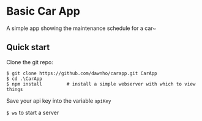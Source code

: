# Basic Car App

A simple app showing the maintenance schedule for a car~

## Quick start

Clone the git repo:

```
$ git clone https://github.com/dawnho/carapp.git CarApp
$ cd .\CarApp
$ npm install         # install a simple webserver with which to view things
```

Save your api key into the variable `apiKey`

`$ ws` to start a server